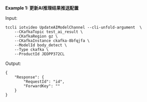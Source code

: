 **Example 1: 更新AI推理结果推送配置**



Input: 

```
tccli iotvideo UpdateAIModelChannel --cli-unfold-argument  \
    --CKafkaTopic test_ai_result \
    --CKafkaRegion gz \
    --CKafkaInstance ckafka-8bfqjfa \
    --ModelId body_detect \
    --Type ckafka \
    --ProductId JEOPP372CL
```

Output: 
```
{
    "Response": {
        "RequestId": "id",
        "ForwardKey": ""
    }
}
```

